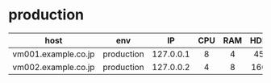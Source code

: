 production
================

|host|env|IP|CPU|RAM|HDD|OS|if1|if2|if3|
|:-:|:-:|:-:|:-:|:-:|:-:|:-:|:-:|:-:|:-:|
|vm001.example.co.jp|production|127.0.0.1|8|4|45|6.5|eth0|eth1|eth2|
|vm002.example.co.jp|production|127.0.0.2|4|8|160|7.2|eth0|eth1|na|

